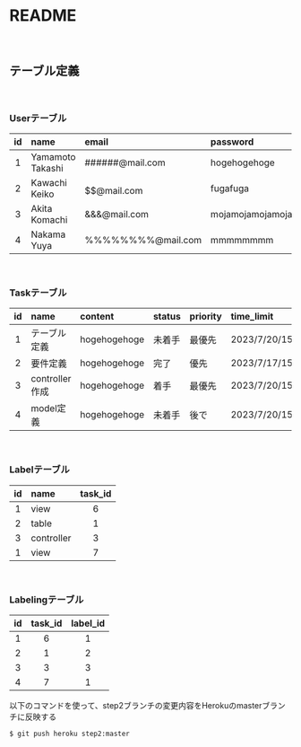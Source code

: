 # README
<br>

## テーブル定義
  <br>
  
  ### Userテーブル
  | id |       name       |       email       |     password     |
  |:--:|:-----------------|:------------------|:-----------------|
  |  1 | Yamamoto Takashi | ######@mail.com   | hogehogehoge     |
  |  2 | Kawachi Keiko    | $$$$$$@mail.com   | fugafuga         |
  |  3 | Akita Komachi    | &&&@mail.com      | mojamojamojamoja |
  |  4 | Nakama Yuya      | %%%%%%%%@mail.com | mmmmmmmm         |

  <br>
  
  ### Taskテーブル
  | id |      name     |    content   | status | priority |   time_limit   | user_id | label_id  |
  |:--:|:---------------|:-------------|:-------|:---------|:---------------|:-------:|:---------:|
  |  1 | テーブル定義    | hogehogehoge | 未着手 |   最優先  | 2023/7/20/15:00 |    2   |      4    |
  |  2 | 要件定義       | hogehogehoge |  完了  |    優先   | 2023/7/17/15:00 |    2   |      6    |
  |  3 | controller作成 | hogehogehoge |  着手  |   最優先  | 2023/7/20/15:00 |    1   |      3    |
  |  4 | model定義      | hogehogehoge | 未着手 |    後で   | 2023/7/20/15:00 |    2   |      8    |

  <br>
  
  ### Labelテーブル
  | id |    name    | task_id |
  |:--:|:-----------|:-------:|
  |  1 | view       |    6    |
  |  2 | table      |    1    |
  |  3 | controller |    3    |
  |  1 | view       |    7    |
  <br>
  
  ### Labelingテーブル
  | id | task_id | label_id  |
  |:--:|:-------:|:---------:|
  |  1 |     6   |      1    |
  |  2 |     1   |      2    |
  |  3 |     3   |      3    |
  |  4 |     7   |      1    |


以下のコマンドを使って、step2ブランチの変更内容をHerokuのmasterブランチに反映する

````
$ git push heroku step2:master
````